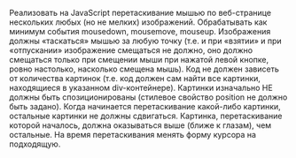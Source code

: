 Реализовать на JavaScript перетаскивание мышью по веб-странице нескольких любых
(но не мелких) изображений. Обрабатывать как минимум события mousedown, mousemove, mouseup.
Изображения должны «таскаться» мышью за любую точку (т.е. и при «взятии» и при «отпускании» изображение смещаться не должно, оно должно смещаться только при смещении мыши при нажатой левой кнопке, ровно настолько, насколько смещена мышь).
Код не должен зависеть от количества картинок (т.е. код должен сам найти все картинки, находящиеся в указанном div-контейнере).
Картинки изначально НЕ должны быть спозиционированы (стилевое свойство position не должно быть задано).
Когда начинается перетаскивание какой-либо картинки, остальные картинки не должны сдвигаться.
Картинка, перетаскивание которой началось, должна оказываться выше (ближе к глазам), чем остальные.
На время перетаскивания менять форму курсора на подходящую.